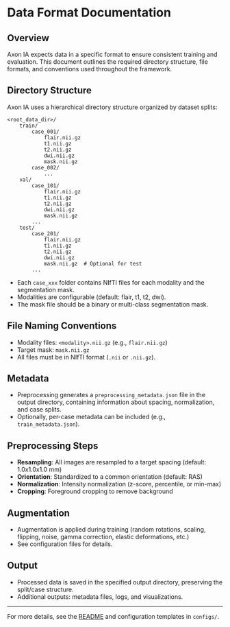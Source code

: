 # Data Format Documentation

## Overview

Axon IA expects data in a specific format to ensure consistent training and evaluation. This document outlines the required directory structure, file formats, and conventions used throughout the framework.

## Directory Structure

Axon IA uses a hierarchical directory structure organized by dataset splits:

```
<root_data_dir>/
    train/
        case_001/
            flair.nii.gz
            t1.nii.gz
            t2.nii.gz
            dwi.nii.gz
            mask.nii.gz
        case_002/
            ...
    val/
        case_101/
            flair.nii.gz
            t1.nii.gz
            t2.nii.gz
            dwi.nii.gz
            mask.nii.gz
        ...
    test/
        case_201/
            flair.nii.gz
            t1.nii.gz
            t2.nii.gz
            dwi.nii.gz
            mask.nii.gz  # Optional for test
        ...
```

- Each `case_xxx` folder contains NIfTI files for each modality and the segmentation mask.
- Modalities are configurable (default: flair, t1, t2, dwi).
- The mask file should be a binary or multi-class segmentation mask.

## File Naming Conventions
- Modality files: `<modality>.nii.gz` (e.g., `flair.nii.gz`)
- Target mask: `mask.nii.gz`
- All files must be in NIfTI format (`.nii` or `.nii.gz`).

## Metadata
- Preprocessing generates a `preprocessing_metadata.json` file in the output directory, containing information about spacing, normalization, and case splits.
- Optionally, per-case metadata can be included (e.g., `train_metadata.json`).

## Preprocessing Steps
- **Resampling**: All images are resampled to a target spacing (default: 1.0x1.0x1.0 mm)
- **Orientation**: Standardized to a common orientation (default: RAS)
- **Normalization**: Intensity normalization (z-score, percentile, or min-max)
- **Cropping**: Foreground cropping to remove background

## Augmentation
- Augmentation is applied during training (random rotations, scaling, flipping, noise, gamma correction, elastic deformations, etc.)
- See configuration files for details.

## Output
- Processed data is saved in the specified output directory, preserving the split/case structure.
- Additional outputs: metadata files, logs, and visualizations.

---

For more details, see the [README](../README.md) and configuration templates in `configs/`.
